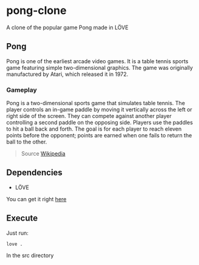 # pong-clone
A clone of the popular game Pong made in LÖVE

## Pong
Pong is one of the earliest arcade video games. It is a table tennis sports game featuring simple two-dimensional graphics. The game was originally manufactured by Atari, which released it in 1972.

### Gameplay
Pong is a two-dimensional sports game that simulates table tennis. The player controls an in-game paddle by moving it vertically across the left or right side of the screen. They can compete against another player controlling a second paddle on the opposing side. Players use the paddles to hit a ball back and forth. The goal is for each player to reach eleven points before the opponent; points are earned when one fails to return the ball to the other.

> Source [Wikipedia](https://en.wikipedia.org/wiki/Pong)
## Dependencies

- LÖVE

You can get it right [here](https://love2d.org/)

## Execute
Just run:
```
love .
```
In the src directory
